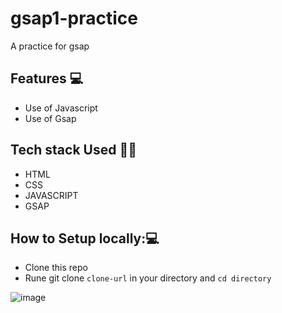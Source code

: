 # gsap1-practice

A practice for gsap
## Features 💻
- Use of Javascript
- Use of Gsap

## Tech stack Used 🧑‍💻
- HTML
- CSS
- JAVASCRIPT
- GSAP

## How to Setup locally:💻
- Clone this repo
- Rune git clone ` clone-url ` in your directory and `cd directory`

![image](https://github.com/Siddhi0135/gsap1-practice/assets/132739120/36009e7f-5168-425b-87b3-0fadf7df65b8)
